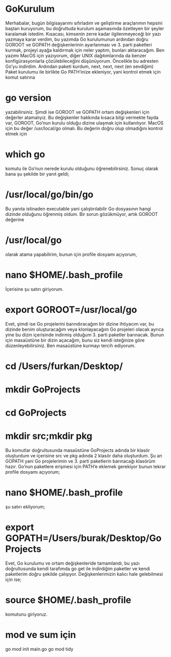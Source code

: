 # GoKurulum

Merhabalar, bugün bilgisayarımı sıfırladım ve geliştirme araçlarımın hepsini baştan kuruyorum, bu doğrultuda kurulum aşamasınıda özetleyen bir şeyler karalamak istedim. Kısacası, kimsenin zerre kadar ilgilenmeyeceği bir yazı yazmaya karar verdim, bu yazımda Go kurulumunun ardından doğru GOROOT ve GOPATH değişkenlerinin ayarlanması ve 3. parti paketleri kurmak, projeyi ayağa kaldırmak için neler yaptım, bunları aktaracağım.
Ben yazımı MacOS için yazıyorum, diğer UNIX dağıtımlarında da benzer konfigürasyonlarla çözülebileceğini düşünüyorum.
Öncelikle bu adresten Go’yu indirdim.
Ardından paketi kurdum, next, next, next (en sevdiğim)
Paket kurulumu ile birlikte Go PATH’inize ekleniyor, yani kontrol etmek için komut satırına
# go version
yazabilirsiniz.
Şimdi ise GOROOT ve GOPATH ortam değişkenleri için değerler atamalıyız.
Bu değişkenler hakkında kısaca bilgi vermekte fayda var, GOROOT, Go’nun kurulu olduğu dizine ulaşmak için kullanılıyor.
MacOS için bu değer /usr/local/go olmalı.
Bu değerin doğru olup olmadığını kontrol etmek için
# which go
komutu ile Go’nun nerede kurulu olduğunu öğrenebilirsiniz.
Sonuç olarak bana şu şekilde bir yanıt geldi;
# /usr/local/go/bin/go
Bu yanıta istinaden executable yani çalıştırılabilir Go dosyasının hangi dizinde olduğunu öğrenmiş oldum.
Bir sorun gözükmüyor, artık GOROOT değerine
# /usr/local/go
olarak atama yapabilirim, bunun için profile dosyamı açıyorum,
# nano $HOME/.bash_profile
İçerisine şu satırı giriyorum.
# export GOROOT=/usr/local/go
Evet, şimdi ise Go projelerini barındıracağım bir dizine ihtiyacım var, bu dizinde benim oluşturacağım veya klonlayacağım Go projeleri olacak ayrıca yine bu dizin içerisinde indirmiş olduğum 3. parti paketler barınacak.
Bunun için masaüstüne bir dizin açacağım, bunu siz kendi isteğinize göre düzenleyebilirsiniz. Ben masaüstüne kurmayı tercih ediyorum.
# cd /Users/furkan/Desktop/
# mkdir GoProjects
# cd GoProjects
# mkdir src;mkdir pkg
Bu komutlar doğrultusunda masaüstüne GoProjects adında bir klasör oluşturdum ve içerisine src ve pkg adında 2 klasör daha oluşturdum.
Şu an GOPATH yani Go projelerimin ve 3. parti paketlerin barınacağı klasörüm hazır.
Go’nun paketlere erişmesi için PATH’e eklemek gerekiyor bunun tekrar profile dosyamı açıyorum;
# nano $HOME/.bash_profile
şu satırı ekliyorum;
# export GOPATH=/Users/burak/Desktop/GoProjects
Evet, Go kurulumu ve ortam değişkenleride tamamlandı, bu yazı doğrultusunda kendi tarafımda go get ile indirdiğim paketler ve kendi paketlerim doğru şekilde çalışıyor.
Değişkenlerimizin kalıcı hale gelebilmesi için ise;
# source $HOME/.bash_profile
komutunu giriyoruz.

# mod ve sum için
go mod init main.go
go mod tidy
